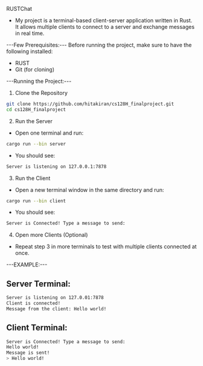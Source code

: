 RUSTChat
- My project is a terminal-based client-server application written in Rust. It allows multiple clients to connect to a server and exchange messages in real time.

---Few Prerequisites:---
Before running the project, make sure to have the following installed: 
- RUST
- Git (for cloning)

---Running the Project:---
1. Clone the Repository
```bash
git clone https://github.com/hitakiran/cs128H_finalproject.git
cd cs128H_finalproject
```


2. Run the Server
- Open one terminal and run:
  
```bash
cargo run --bin server
```

- You should see:
```bash
Server is listening on 127.0.0.1:7878
```


3. Run the Client
- Open a new terminal window in the same directory and run:
```bash
cargo run --bin client
```

- You should see:
```bash
Server is Connected! Type a message to send:
```

4. Open more Clients (Optional)
- Repeat step 3 in more terminals to test with multiple clients connected at once.


---EXAMPLE:---

## Server Terminal:
```bash
Server is listening on 127.0.01:7878
Client is connected!
Message from the client: Hello world!
```

## Client Terminal:
```bash
Server is Connected! Type a message to send: 
Hello world!
Message is sent!
> Hello world!
```




